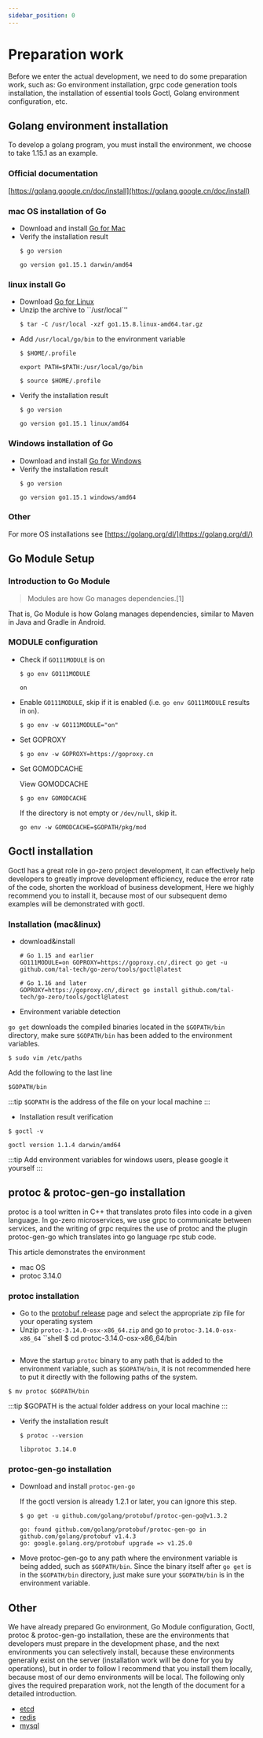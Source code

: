 ```yaml
---
sidebar_position: 0
---
```


# Preparation work

Before we enter the actual development, we need to do some preparation work, such as: Go environment installation, grpc code generation tools installation, the installation of essential tools Goctl, Golang environment configuration, etc.

## Golang environment installation

To develop a golang program, you must install the environment, we choose to take 1.15.1 as an example.

### Official documentation
[https://golang.google.cn/doc/install](https://golang.google.cn/doc/install)

### mac OS installation of Go

* Download and install [Go for Mac](https://dl.google.com/go/go1.15.1.darwin-amd64.pkg)
* Verify the installation result
    ```shell
    $ go version
    ```
    ```text
    go version go1.15.1 darwin/amd64
    ```
### linux install Go
* Download [Go for Linux](https://golang.org/dl/go1.15.8.linux-amd64.tar.gz)
* Unzip the archive to ``/usr/local`''
    ```shell
    $ tar -C /usr/local -xzf go1.15.8.linux-amd64.tar.gz
    ```
* Add `/usr/local/go/bin` to the environment variable
    ```shell
    $ $HOME/.profile
    ```
    ```shell
    export PATH=$PATH:/usr/local/go/bin
    ```
    ```shell
    $ source $HOME/.profile
    ```
* Verify the installation result
    ```shell
    $ go version
    ```
    ```text
    go version go1.15.1 linux/amd64
    ```
### Windows installation of Go
* Download and install [Go for Windows](https://golang.org/dl/go1.15.8.windows-amd64.msi)
* Verify the installation result
    ```shell
    $ go version
    ```
    ```text
    go version go1.15.1 windows/amd64
    ```

### Other

For more OS installations see [https://golang.org/dl/](https://golang.org/dl/)

## Go Module Setup

### Introduction to Go Module
> Modules are how Go manages dependencies.[1]

That is, Go Module is how Golang manages dependencies, similar to Maven in Java and Gradle in Android.

### MODULE configuration
* Check if `GO111MODULE` is on
    ```shell
    $ go env GO111MODULE
    ```
    ```text
    on
    ```
* Enable ``GO111MODULE``, skip if it is enabled (i.e. ``go env GO111MODULE`` results in ``on``).
    ```shell
    $ go env -w GO111MODULE="on"
    ```
* Set GOPROXY
    ```shell
    $ go env -w GOPROXY=https://goproxy.cn
    ```
* Set GOMODCACHE
  
    View GOMODCACHE
    ```shell
    $ go env GOMODCACHE
    ```
    If the directory is not empty or ``/dev/null``, skip it.
    ```shell
    go env -w GOMODCACHE=$GOPATH/pkg/mod
    ```
  
## Goctl installation

Goctl has a great role in go-zero project development, it can effectively help developers to greatly improve development efficiency, reduce the error rate of the code, shorten the workload of business development,
Here we highly recommend you to install it, because most of our subsequent demo examples will be demonstrated with goctl.

### Installation (mac&linux)
* download&install
    ```shell
    # Go 1.15 and earlier
    GO111MODULE=on GOPROXY=https://goproxy.cn/,direct go get -u github.com/tal-tech/go-zero/tools/goctl@latest

    # Go 1.16 and later
    GOPROXY=https://goproxy.cn/,direct go install github.com/tal-tech/go-zero/tools/goctl@latest
    ```
* Environment variable detection

``go get`` downloads the compiled binaries located in the `$GOPATH/bin` directory, make sure `$GOPATH/bin` has been added to the environment variables.
```shell
$ sudo vim /etc/paths
```
Add the following to the last line
```text
$GOPATH/bin
```
:::tip
``$GOPATH`` is the address of the file on your local machine 
:::
                                                                                                                                                                                               
* Installation result verification
```shell
$ goctl -v
```
```text
goctl version 1.1.4 darwin/amd64
```
:::tip
Add environment variables for windows users, please google it yourself
:::

## protoc & protoc-gen-go installation

protoc is a tool written in C++ that translates proto files into code in a given language. In go-zero microservices, we use grpc to communicate between services, and the writing of grpc requires the use of protoc and the plugin protoc-gen-go which translates into go language rpc stub code.

This article demonstrates the environment
* mac OS
* protoc 3.14.0

### protoc installation

* Go to the [protobuf release](https://github.com/protocolbuffers/protobuf/releases) page and select the appropriate zip file for your operating system
* Unzip `protoc-3.14.0-osx-x86_64.zip` and go to `protoc-3.14.0-osx-x86_64`
    ``shell
    $ cd protoc-3.14.0-osx-x86_64/bin
    ```
* Move the startup `protoc` binary to any path that is added to the environment variable, such as `$GOPATH/bin`, it is not recommended here to put it directly with the following paths of the system.
```shell
$ mv protoc $GOPATH/bin
```
:::tip
$GOPATH is the actual folder address on your local machine
:::                                                                                                                                  
                                                                                                                                             
* Verify the installation result
    ```shell
    $ protoc --version
    ```
    ```shell
    libprotoc 3.14.0
    ```
  
### protoc-gen-go installation
* Download and install `protoc-gen-go`

  If the goctl version is already 1.2.1 or later, you can ignore this step.
    ```shell
    $ go get -u github.com/golang/protobuf/protoc-gen-go@v1.3.2
    ```
    ```text
    go: found github.com/golang/protobuf/protoc-gen-go in github.com/golang/protobuf v1.4.3
    go: google.golang.org/protobuf upgrade => v1.25.0
    ```
* Move protoc-gen-go to any path where the environment variable is being added, such as `$GOPATH/bin`. Since the binary itself after `go get` is in the `$GOPATH/bin` directory, just make sure your `$GOPATH/bin` is in the environment variable.

## Other

We have already prepared Go environment, Go Module configuration, Goctl, protoc & protoc-gen-go installation, these are the environments that developers must prepare in the development phase, and the next environments you can selectively install, because these environments generally exist on the server (installation work will be done for you by operations), but in order to follow I recommend that you install them locally, because most of our demo environments will be local. The following only gives the required preparation work, not the length of the document for a detailed introduction.

* [etcd](https://etcd.io/docs/current/rfc/v3api/)
* [redis](https://redis.io/)
* [mysql](https://www.mysql.com/)